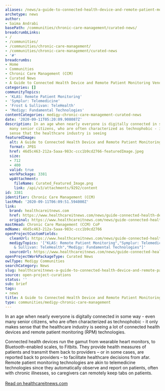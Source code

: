 ```yaml
---
aliases: /news/a-guide-to-connected-health-device-and-remote-patient-monitoring-vendors
archetype: news
author:
- Saima Andrabi
basePath: /communities/chronic-care-management/curated-news/
breadcrumbLinks:
- /
- /communities/
- /communities/chronic-care-management/
- /communities/chronic-care-management/curated-news
- '#'
breadcrumbs:
- Home
- Communities
- Chronic Care Management (CCM)
- Curated News
- A Guide to Connected Health Device and Remote Patient Monitoring Vendors
categories: []
communityTopics:
- 'KLAS: Remote Patient Monitoring'
- 'Symplur: Telemedicine'
- 'Frost & Sullivan: TeleHealth'
- 'Medigy: Fundamental Technologies'
contentCategories: medigy-chronic-care-management-curated-news
date: '2020-09-11T05:20:09.908087Z'
description: In an age when nearly everyone is digitally connected in some way - even
  many senior citizens, who are often characterized as technophobic - it only makes
  sense that the healthcare industry is seeing
featuredImage:
  alt: A Guide to Connected Health Device and Remote Patient Monitoring Vendors
  format: JPEG
  href: 46d5c463-212a-5aaa-983c-ccc1b9cd2766-featuredImage.jpeg
  size:
  - 712
  - 400
  valid: true
  workPackage: 3381
  wpAttachment:
    fileName: Curated_Featured_Image.png
    link: /api/v3/attachments/9292/content
id: 3381
identifier: Chronic Care Management (CCM)
lastMod: '2020-09-11T06:09:51.594000Z'
link:
  brand: healthcareitnews.com
  href: https://www.healthcareitnews.com/news/guide-connected-health-device-and-remote-patient-monitoring-vendors
  original: https://www.healthcareitnews.com/news/guide-connected-health-device-and-remote-patient-monitoring-vendors
mastHead: Chronic Care Management (CCM) CoP
mdName: 46d5c463-212a-5aaa-983c-ccc1b9cd2766
openProjectCustomFields:
  cleanUrl: https://www.healthcareitnews.com/news/guide-connected-health-device-and-remote-patient-monitoring-vendors
  medigyTopics: '["KLAS: Remote Patient Monitoring","Symplur: Telemedicine","Frost
    & Sullivan: TeleHealth","Medigy: Fundamental Technologies"]'
  sourceUrl: https://www.healthcareitnews.com/news/guide-connected-health-device-and-remote-patient-monitoring-vendors
openProjectWorkPackageType: Curated News
owlType: Medigy Communities
searchCategory: News
slug: healthcareitnews-a-guide-to-connected-health-device-and-remote-patient-monitoring-vendors
source: open-project-curations
status: ''
sub: brief
tags:
- news
title: A Guide to Connected Health Device and Remote Patient Monitoring Vendors
type: communities/medigy-chronic-care-management
---
```


<p>In an age when nearly everyone is digitally connected in some way - even many senior citizens, who are often characterized as technophobic - it only makes sense that the healthcare industry is seeing a lot of connected health devices and remote patient monitoring (RPM) technologies.</p><p>Connected health devices run the gamut from wearable heart monitors, to Bluetooth-enabled scales, to Fitbits. They provide health measures of patients and transmit them back to providers – or in some cases, are reported back to providers – to facilitate healthcare decisions from afar. Remote patient monitoring technologies are akin to telemedicine technologies since they automatically observe and report on patients, often with chronic illnesses, so caregivers can remotely keep tabs on patients.<br><br><a href="https://www.healthcareitnews.com/news/guide-connected-health-device-and-remote-patient-monitoring-vendors">Read on healthcareitnews.com</a></p>